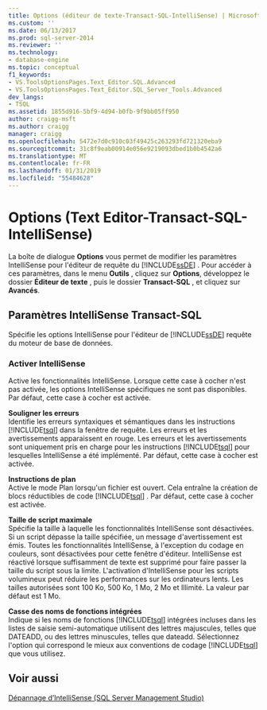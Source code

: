 ```yaml
---
title: Options (éditeur de texte-Transact-SQL-IntelliSense) | Microsoft Docs
ms.custom: ''
ms.date: 06/13/2017
ms.prod: sql-server-2014
ms.reviewer: ''
ms.technology:
- database-engine
ms.topic: conceptual
f1_keywords:
- VS.ToolsOptionsPages.Text_Editor.SQL.Advanced
- VS.ToolsOptionsPages.Text_Editor.SQL_Server_Tools.Advanced
dev_langs:
- TSQL
ms.assetid: 1855d916-5bf9-4d94-b0fb-9f9bb05ff950
author: craigg-msft
ms.author: craigg
manager: craigg
ms.openlocfilehash: 5472e7d0c910c03f49425c263293fd721320eba9
ms.sourcegitcommit: 31c8f9eab00914e056e9219093dbed1b0b4542a6
ms.translationtype: MT
ms.contentlocale: fr-FR
ms.lasthandoff: 01/31/2019
ms.locfileid: "55484628"
---
```

# <a name="options-text-editor-transact-sql-intellisense"></a>Options (Text Editor-Transact-SQL-IntelliSense)
  La boîte de dialogue **Options** vous permet de modifier les paramètres IntelliSense pour l'éditeur de requête du [!INCLUDE[ssDE](../includes/ssde-md.md)] . Pour accéder à ces paramètres, dans le menu **Outils** , cliquez sur **Options**, développez le dossier **Éditeur de texte** , puis le dossier **Transact-SQL** , et cliquez sur **Avancés**.  
  
## <a name="transact-sql-intellisense-settings"></a>Paramètres IntelliSense Transact-SQL  
 Spécifie les options IntelliSense pour l'éditeur de [!INCLUDE[ssDE](../includes/ssde-md.md)] requête du moteur de base de données.  
  
### <a name="enable-intellisense"></a>Activer IntelliSense  
 Active les fonctionnalités IntelliSense. Lorsque cette case à cocher n'est pas activée, les options IntelliSense spécifiques ne sont pas disponibles. Par défaut, cette case à cocher est activée.  
  
 **Souligner les erreurs**  
 Identifie les erreurs syntaxiques et sémantiques dans les instructions [!INCLUDE[tsql](../includes/tsql-md.md)] dans la fenêtre de requête. Les erreurs et les avertissements apparaissent en rouge. Les erreurs et les avertissements sont uniquement pris en charge pour les instructions [!INCLUDE[tsql](../includes/tsql-md.md)] pour lesquelles IntelliSense a été implémenté. Par défaut, cette case à cocher est activée.  
  
 **Instructions de plan**  
 Active le mode Plan lorsqu'un fichier est ouvert. Cela entraîne la création de blocs réductibles de code [!INCLUDE[tsql](../includes/tsql-md.md)] . Par défaut, cette case à cocher est activée.  
  
 **Taille de script maximale**  
 Spécifie la taille à laquelle les fonctionnalités IntelliSense sont désactivées. Si un script dépasse la taille spécifiée, un message d'avertissement est émis. Toutes les fonctionnalités IntelliSense, à l'exception du codage en couleurs, sont désactivées pour cette fenêtre d'éditeur. IntelliSense est réactivé lorsque suffisamment de texte est supprimé pour faire passer la taille du script sous la limite. L'activation d'IntelliSense pour les scripts volumineux peut réduire les performances sur les ordinateurs lents. Les tailles autorisées sont 100 Ko, 500 Ko, 1 Mo, 2 Mo et Illimité. La valeur par défaut est 1 Mo.  
  
 **Casse des noms de fonctions intégrées**  
 Indique si les noms de fonctions [!INCLUDE[tsql](../includes/tsql-md.md)] intégrées incluses dans les listes de saisie semi-automatique utilisent des lettres majuscules, telles que DATEADD, ou des lettres minuscules, telles que dateadd. Sélectionnez l'option qui correspond le mieux aux conventions de codage [!INCLUDE[tsql](../includes/tsql-md.md)] que vous utilisez.  
  
## <a name="see-also"></a>Voir aussi  
 [Dépannage d’IntelliSense &#40;SQL Server Management Studio&#41;](../relational-databases/scripting/troubleshooting-intellisense.md)  
  
  
